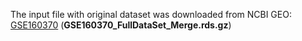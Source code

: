 The input file with original dataset was downloaded from NCBI GEO: [GSE160370](https://www.ncbi.nlm.nih.gov/geo/query/acc.cgi?acc=GSE160370)
(**GSE160370_FullDataSet_Merge.rds.gz**)
